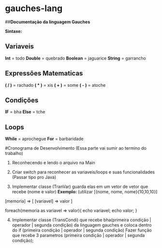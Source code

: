 # gauches-lang
##**Documentação da linguagem Gauches**

**Sintaxe:**

##  Variaveis

**Int** = todo
**Double** = quebrado
**Boolean** = jaguarice
**String** = garrancho

##  Expressões Matematicas

**( / )** = rachado
**( * )** = xis
**( + )** = some
**( - )** = atoche

##  Condições

**IF** = bha
**Else** = tche

##  Loops

**While** = aprochegue
**For** = barbaridade

#Cronograma de Desenvolvimento (Essa parte vai sumir ao termino do trabalho)

1. Reconhecendo e lendo o arquivo na Main

2. Criar switch para reconhecer as variaveis/loops e suas funcionalidades (Passar tipo pro Java)


3. Implementar classe (TranVar) guarda elas em um vetor de vetor que recebe (nome e valor)
**Exemplo:**
(utilizar [{nome, nome, nome}{10,10,10}]

[memoria] => [
    [variavel] => valor
  ]
 
 foreach(memoria as variavel => valor){
    echo variavel;
    echo valor;
  }


4. Implementar classe (TransCondi) que recebe bha(primeira condição | operador | segunda condição) da linguagem gauches e coloca dentro do if (primeira condição | operador | segunda condição) Fazer função que recebe 3 parametros (primeira condição | operador | segunda condição);
